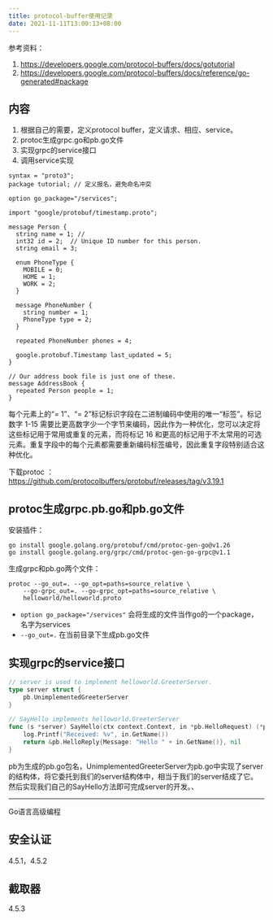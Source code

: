 ```yaml
---
title: protocol-buffer使用记录
date: 2021-11-11T13:00:13+08:00
---
```


参考资料：
1. https://developers.google.com/protocol-buffers/docs/gotutorial
2. https://developers.google.com/protocol-buffers/docs/reference/go-generated#package

## 内容

1. 根据自己的需要，定义protocol buffer，定义请求、相应、service。
1. protoc生成grpc.go和pb.go文件
1. 实现grpc的service接口
1. 调用service实现

```protocolbuffer
syntax = "proto3";
package tutorial; // 定义报名，避免命名冲突

option go_package="/services";

import "google/protobuf/timestamp.proto";

message Person {
  string name = 1; // 
  int32 id = 2;  // Unique ID number for this person.
  string email = 3;

  enum PhoneType {
    MOBILE = 0;
    HOME = 1;
    WORK = 2;
  }

  message PhoneNumber {
    string number = 1;
    PhoneType type = 2;
  }

  repeated PhoneNumber phones = 4;

  google.protobuf.Timestamp last_updated = 5;
}

// Our address book file is just one of these.
message AddressBook {
  repeated Person people = 1;
}
```

每个元素上的“= 1”、“= 2”标记标识字段在二进制编码中使用的唯一“标签”。标记数字 1-15 需要比更高数字少一个字节来编码，因此作为一种优化，您可以决定将这些标记用于常用或重复的元素，而将标记 16 和更高的标记用于不太常用的可选元素。重复字段中的每个元素都需要重新编码标签编号，因此重复字段特别适合这种优化。


下载protoc ：https://github.com/protocolbuffers/protobuf/releases/tag/v3.19.1

## protoc生成grpc.pb.go和pb.go文件

安装插件：

```shell
go install google.golang.org/protobuf/cmd/protoc-gen-go@v1.26
go install google.golang.org/grpc/cmd/protoc-gen-go-grpc@v1.1
```

生成grpc和pb.go两个文件：

```shell
protoc --go_out=. --go_opt=paths=source_relative \
    --go-grpc_out=. --go-grpc_opt=paths=source_relative \
    helloworld/helloworld.proto
```

- `option go_package="/services"` 会将生成的文件当作go的一个package，名字为services
- `--go_out=.` 在当前目录下生成pb.go文件
## 实现grpc的service接口

```go
// server is used to implement helloworld.GreeterServer.
type server struct {
	pb.UnimplementedGreeterServer
}

// SayHello implements helloworld.GreeterServer
func (s *server) SayHello(ctx context.Context, in *pb.HelloRequest) (*pb.HelloReply, error) {
	log.Printf("Received: %v", in.GetName())
	return &pb.HelloReply{Message: "Hello " + in.GetName()}, nil
}
```
pb为生成的pb.go包名，UnimplementedGreeterServer为pb.go中实现了server的结构体，将它委托到我们的server结构体中，相当于我们的server结成了它。然后实现我们自己的SayHello方法即可完成server的开发。、

----
Go语言高级编程
## 安全认证
4.5.1，4.5.2

## 截取器
4.5.3